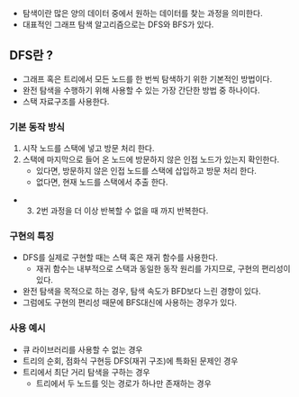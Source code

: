- 탐색이란 많은 양의 데이터 중에서 원하는 데이터를 찾는 과정을 의미한다.
- 대표적인 그래프 탐색 알고리즘으로는 DFS와 BFS가 있다.

## DFS란 ?

- 그래프 혹은 트리에서 모든 노드를 한 번씩 탐색하기 위한 기본적인 방법이다.
- 완전 탐색을 수행하기 위해 사용할 수 있는 가장 간단한 방법 중 하나이다.
- 스택 자료구조를 사용한다.

### 기본 동작 방식

1. 시작 노드를 스택에 넣고 방문 처리 한다.
2. 스택에 마지막으로 들어 온 노드에 방문하지 않은 인접 노드가 있는지 확인한다.
	- 있다면, 방문하지 않은 인접 노드를 스택에 삽입하고 방문 처리 한다.
	- 없다면, 현재 노드를 스택에서 추출 한다.
- 3. 2번 과정을 더 이상 반복할 수 없을 때 까지 반복한다.

### 구현의 특징

- DFS를 실제로 구현할 때는 스택 혹은 재귀 함수를 사용한다.
	- 재귀 함수는 내부적으로 스택과 동일한 동작 원리를 가지므로, 구현의 편리성이 있다.
- 완전 탐색을 목적으로 하는 경우, 탐색 속도가 BFD보다 느린 경향이 있다.
- 그럼에도 구현의 편리성 때문에 BFS대신에 사용하는 경우가 있다.

### 사용 예시

- 큐 라이브러리를 사용할 수 없는 경우
- 트리의 순회, 점화식 구현등 DFS(재귀 구조)에 특화된 문제인 경우
- 트리에서 최단 거리 탐색을 구하는 경우
	- 트리에서 두 노드를 잇는 경로가 하나만 존재하는 경우